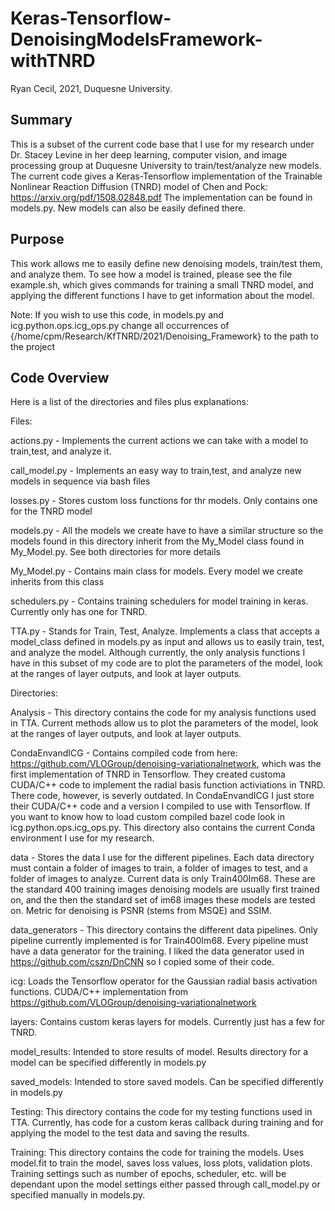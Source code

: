 # Keras-Tensorflow-DenoisingModelsFramework-withTNRD

Ryan Cecil, 2021, Duquesne University.

## Summary
This is a subset of the current code base that I use for 
my research under Dr. Stacey Levine in her deep learning, computer vision, and image processing group at Duquesne University to 
train/test/analyze new models. The current code gives a Keras-Tensorflow implementation of the Trainable 
Nonlinear Reaction Diffusion (TNRD) model of Chen and Pock: https://arxiv.org/pdf/1508.02848.pdf
The implementation can be found in models.py. New models can also be easily defined there.


## Purpose
This work allows me to easily define new denoising models, train/test them, and analyze them. To see how a model is
trained, please see the file example.sh, which gives commands for training a small TNRD model, and applying the different
functions I have to get information about the model. 


Note: If you wish to use this code, in models.py and icg.python.ops.icg_ops.py change all occurrences of 
{/home/cpm/Research/KfTNRD/2021/Denoising_Framework} to the path to the project

## Code Overview

Here is a list of the directories and files plus explanations:


Files:

actions.py - Implements the current actions we can take with a model to train,test, and analyze it.

call_model.py - Implements an easy way to train,test, and analyze new models in sequence via bash files

losses.py - Stores custom loss functions for thr models. Only contains one for the TNRD model

models.py - All the models we create have to have a similar structure so the models found in this directory inherit
    from the My_Model class found in My_Model.py. See both directories for more details
    
My_Model.py - Contains main class for models. Every model we create inherits from this class

schedulers.py - Contains training schedulers for model training in keras. Currently only has one for TNRD.

TTA.py - Stands for Train, Test, Analyze. Implements a class that accepts a model_class defined in models.py as input
    and allows us to easily train, test, and analyze the model. Although currently, the only analysis functions I have
    in this subset of my code are to plot the parameters of the model, look at the ranges of layer outputs, and look at layer outputs.
    
Directories:

   Analysis - This directory contains the code for my analysis functions used in TTA. Current methods allow us to plot 
   the parameters of the model, look at the ranges of layer outputs, and look at layer outputs.
   
   CondaEnvandICG - Contains compiled code from here: https://github.com/VLOGroup/denoising-variationalnetwork, which
    was the first implementation of TNRD in Tensorflow. They created customa CUDA/C++ code to implement the radial 
    basis function activiations in TNRD. There code, however, is severly outdated.  In CondaEnvandICG I just store
    their CUDA/C++ code and a version I compiled to use with Tensorflow. If you want to know how to load custom
    compiled bazel code look in icg.python.ops.icg_ops.py. This directory also contains the current Conda environment
    I use for my research.
    
   data - Stores the data I use for the different pipelines. Each data directory must contain a folder of images 
   to train, a folder of images to test, and a folder of images to analyze. Current data is only Train400Im68. These 
   are the standard 400 training images denoising models are usually first trained on, and the then the standard
   set of im68 images these models are tested on. Metric for denoising is PSNR (stems from MSQE) and SSIM.
   
   data_generators - This directory contains the different data pipelines. Only pipeline currently implemented is
    for Train400Im68. Every pipeline must have a data generator for the training. I liked the data generator used 
    in https://github.com/cszn/DnCNN so I copied some of their code.
    
   icg: Loads the Tensorflow operator for the Gaussian radial basis activation functions. CUDA/C++ implementation from
    https://github.com/VLOGroup/denoising-variationalnetwork
    
   layers: Contains custom keras layers for models. Currently just has a few for TNRD.
   
   model_results: Intended to store results of model. Results directory for a model can be specified differently in
    models.py
    
   saved_models: Intended to store saved models. Can be specified differently in
    models.py
    
   Testing: This directory contains the code for my testing functions used in TTA. Currently, has code for a custom keras
   callback during training and for applying the model to the test data and saving the results.
   
   Training: This directory contains the code for training the models. Uses model.fit to train the model, saves loss values,
   loss plots, validation plots. Training settings such as number of epochs, scheduler, etc. will be dependant upon the 
   model settings either passed through call_model.py or specified manually in models.py.
    
